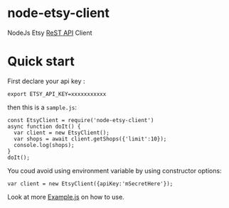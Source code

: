 # node-etsy-client
NodeJs Etsy [ReST API](https://www.etsy.com/developers/documentation) Client

# Quick start

First declare your api key :
```
export ETSY_API_KEY=xxxxxxxxxxx
```

then this is a `sample.js`:
```
const EtsyClient = require('node-etsy-client')
async function doIt() {
  var client = new EtsyClient();
  var shops = await client.getShops({'limit':10});
  console.log(shops);
}
doIt();
```

You coud avoid using environment variable by using constructor options: 
```
var client = new EtsyClient({apiKey:'mSecretHere'});
```

Look at more [Example.js](Example.js) on how to use.